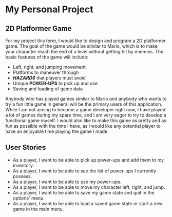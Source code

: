# My Personal Project

## 2D Platformer Game

For my project this term, I would like to design and program a 2D platformer game.
The goal of the game would be similar to Mario, which is to make your character reach
the end of a level without getting hit by enemies.
The basic features of the game will include:

- Left, right, and jumping movement
- Platforms to maneuver through
- ***HAZARDS*** that players must avoid
- Unique **POWER-UPS** to pick up and use
- Saving and loading of game data

Anybody who has played games similar to Mario and anybody who wants to try a fun little 
game in general will be the primary users of this application. While I am not aiming to become
a game developer right now, I have played a lot of games during my spare time,
and I am very eager to try to develop a functional game myself. I would also like 
to make this game as pretty and as fun as possible with the time I have, as I would
like any potential player to have an enjoyable time playing the game I made.

## User Stories

- As a player, I want to be able to pick up power-ups and add them to my inventory.
- As a player, I want to be able to see the list of power-ups I currently possess.
- As a player, I want to be able to use my power-ups.
- As a player, I want to be able to move my character left, right, and jump.
- As a player, I want to be able to save my game state and quit in the options' menu.
- As a player, I want to be able to load a saved game state or start a new game in the main menu.